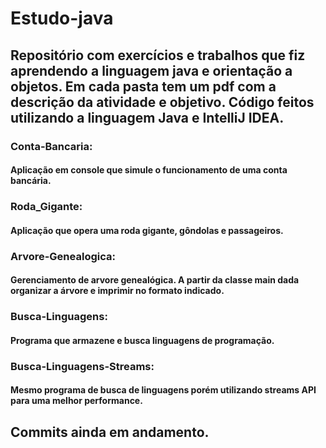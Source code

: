 # Estudo-java
## Repositório com exercícios e trabalhos que fiz aprendendo a linguagem java e orientação a objetos. Em cada pasta tem um pdf com a descrição da atividade e objetivo. Código feitos utilizando a linguagem Java e IntelliJ IDEA.


### Conta-Bancaria: 
#### Aplicação em console que simule o funcionamento de uma conta bancária.

### Roda_Gigante:
#### Aplicação que opera uma roda gigante, gôndolas e passageiros.

### Arvore-Genealogica:
#### Gerenciamento de arvore genealógica. A partir da classe main dada organizar a árvore e imprimir no formato indicado.

### Busca-Linguagens: 
#### Programa que armazene e busca linguagens de programação.

### Busca-Linguagens-Streams: 
#### Mesmo programa de busca de linguagens porém utilizando streams API para uma melhor performance.

## Commits ainda em andamento.
